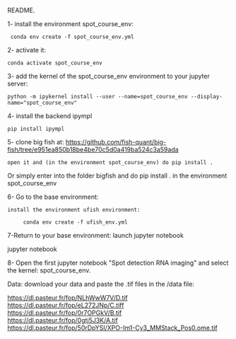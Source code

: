 README.


1- install the environment spot_course_env:
     
     conda env create -f spot_course_env.yml


2- activate it:

    conda activate spot_course_env


3- add the kernel of the spot_course_env environment to your jupyter server:

    python -m ipykernel install --user --name=spot_course_env --display-name="spot_course_env"


4- install the backend ipympl
    
    pip install ipympl


5- clone big fish at:
        https://github.com/fish-quant/big-fish/tree/e951ea850b18be4be70c5d0a419ba524c3a59ada

    open it and (in the environment spot_course_env) do pip install . 

   Or simply enter into the folder bigfish and do  pip install .  in the environment spot_course_env



6- Go to the base environment:

    install the environment ufish environment:
    
         conda env create -f ufish_env.yml    

7-Return to your base environment:
  launch jupyter notebook
  
  jupyter notebook
  
8- Open the first jupyter notebook "Spot detection RNA imaging" and select the kernel: spot_course_env. 



Data: download your data and paste the .tif files in the /data file:

https://dl.pasteur.fr/fop/NLhWwW7V/D.tif
https://dl.pasteur.fr/fop/eL272JNp/C.tiff
https://dl.pasteur.fr/fop/0r7OPGkV/B.tif
https://dl.pasteur.fr/fop/0gtj5J3K/A.tif
https://dl.pasteur.fr/fop/50rDpYSI/XPO-Im1-Cy3_MMStack_Pos0.ome.tif



